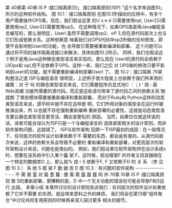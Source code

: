 第 40章第 40章 IS P :接口隔离原贝I」
接口隔离原则(1SP) ”这个名字來自图10」所示的这种软件结构。
图 10.1：接口隔离原则
在图10.1所描绘的应用中，有多个用户需要操作OPS类。现在，我们假设这里 
的U s e d 只需要使用opl, User2只需要使用op2, User3只需要使用op3。
在这种情况下，如果OPS类是用Java编程语言编写的，那么很明显，Userl 虽然不需要调用op2、oP 3,但在源代码层次上也与它们形成依赖关系。这种依赖意 味着我们对OPS代码中op2所做的任何修改，即使不会影响到Userl的功能，也 会导致它需要被重新编译和部署。
这个问题可以通过将不同的操作隔离成接口来解决，具体如图10.2所示。
同样，我们也假设这个例子是用Java这种静态类型语言来实现的，那么现在 Userl的源代码会依赖于UlOps和 opl,但不会依赖于OPS。这样一来，我们之后 对 OPS做的修改只要不影响到userl的功能，就不需要重新编译和部署Userl 了。
图 10.2：接口隔离
75架构整洁之道
ISP与编程语言
很明显，上述例子很大程度上也依赖于我们所釆用的编鷲：对 于 叫 
的静态类型语言来说，它们需要程序员显式地C ：；t ' 爲 : 嚣 Wde其螂 功能所需要的源代码。而正是这些语句带来了源代码乙间的依赖关系'馳就關 
了某些模块需要被重新编译和重新部署。
而对于Ruby和 Python这样的动态类型语言来说，源乎码中就不存在这样册 明，它们所用对象的类型会在运行时被推演出来，所 以也就不存在强制重新编琳 
重新部署的必要性。这就是动态类型语言要比静态类型语言更灵活、耦合度更松的 
原因。
当然，如果仅仅就这样说的话，读者可能会误以为1SP只是一个与编程语言的
选择紧密相关的设计原则，而非软件架构问题，这就错了。
ISP与软件架构
回顾一下ISP最初的成因：在一般情况下，任何层次的软件设计如果依赖于不 
需要的东西，都会是有害的。从源代码层次来说，这样的依赖关系会导致不必要的 
重新编译和重新部署，对更高层次的软件架构设计来说，问题也是类似的。
例如，我们假设某位软件架构师在设计系统s 时，想要在该系统中引入某个矗 架 F。这时候，假设框架F 的作者又将其捆绑在一个特定的数据库D 上，那么就% 
成 r S 依赖于F, F 又依赖于D 的 关 系 （参 见 图 10 3 ） 系 统 S 框 架 F 数 据 库 D
图 10.3：有问题的软件架构 -------------- - - -
不 需 眾 霊 对 篇 豊 蠶 : 蕙 需 需 囂 囂 囂 同 炸
76第 10章 IS P :接口隔离原则
致 S的重新部署。更糟糕的是，D 中一个无关功能的错误也可能会导致F和S运行 
出错。
本章小结
本章所讨论的设计原则告诉我们：任何层次的软件设计如果依赖了它并不需要
的东西，就会带来意料之外的麻烦。
我们将会在第13章“组件聚合”中讨论共同复用原则的时候再来深入探讨更多 
相关的细节。